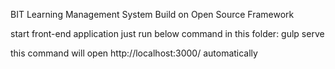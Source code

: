 BIT Learning Management System
Build on Open Source Framework

start front-end application just run below command in this folder:
gulp serve

this command will open http://localhost:3000/ automatically